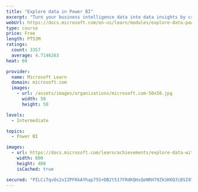 ```yaml
---
title: "Explore data in Power BI"
excerpt: "Turn your business intelligence data into data insights by creating and configuring Power BI dashboards."
webUrl: https://docs.microsoft.com/en-us/learn/modules/explore-data-power-bi/
type: course
price: Free
length: PT53M
ratings:
  count: 3357
  average: 4.7146263
heat: 60

provider:
  name: Microsoft Learn
  domain: microsoft.com
  images:
    - url: /assets/images/organizations/microsoft.com-50x50.jpg
      width: 50
      height: 50

levels:
  - Intermediate

topics:
  - Power BI

images:
  - url: https://docs.microsoft.com/learn/achievements/explore-data-with-power-bi-desktop-social.png
    width: 800
    height: 400
    isCached: true

secured: "PILCiTqvOs2xIZPFKkAYhap75S+DB2t517FRdKQHsQeNRH79ZkSKKQ3iBSI970KgQiktOaO1pCGQ5RhSM8ZuUdKGxB1GBD8XpJrx4qYpLEktr3Lex2Hutg4sfwTlianhhtGrr8ALgOSXtkUoyu+KfWoni+LvcGaDQCoFE+nR9i3rwFdvSqWWMbosUu5FcNhARU62zjIFc4t+06B4oP0ujwLpTm3DOGz9FEQYoqr0GAvs1ss6tZc3mcDy0XZGQqY12gz2OdOQicOdYsKCZb5eC1HV+peHPUmpWrkzauzI7bIkvDeetGREK7fPkr13RNfpi1Yga1BVF435U7DXPPi4AN3MyCAJOYuLYz6685T3R+9YGoI/hl7C2qeFa2zZXpvrRn6+WB7pJbJ9BZQNaqsqPWNZMdFGZbt8hTNnagut0xA=;AKWhEk7cZW0gEYxMUZZV7w=="
---
```


